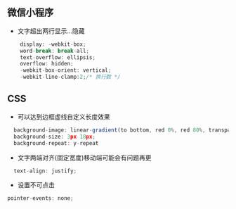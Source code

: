 ## 微信小程序
- 文字超出两行显示...隐藏  
``` javascript
	display: -webkit-box;
	word-break: break-all;
	text-overflow: ellipsis;
	overflow: hidden;
	-webkit-box-orient: vertical;
	-webkit-line-clamp:2;/* 换行数 */
```

## CSS
- 可以达到边框虚线自定义长度效果
``` javascript
  background-image: linear-gradient(to bottom, red 0%, red 80%, transparent 50%);
  background-size: 3px 18px;
  background-repeat: y-repeat
```
- 文字两端对齐(固定宽度)移动端可能会有问题再更
``` javascript
  text-align: justify;
```
- 设置不可点击
``` javascript
pointer-events: none;
```